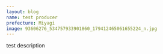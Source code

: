 ```yaml
---
layout: blog
name: test producer
prefecture: Miyagi
image: 93606276_534757933901860_179412465061655224_n.jpg
---
```

test description